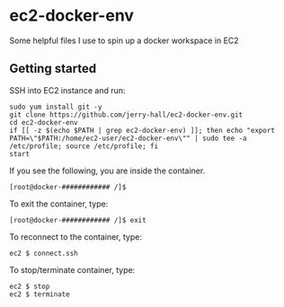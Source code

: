 # ec2-docker-env
Some helpful files I use to spin up a docker workspace in EC2

## Getting started
SSH into EC2 instance and run:
```
sudo yum install git -y
git clone https://github.com/jerry-hall/ec2-docker-env.git
cd ec2-docker-env
if [[ -z $(echo $PATH | grep ec2-docker-env) ]]; then echo "export PATH=\"$PATH:/home/ec2-user/ec2-docker-env\"" | sudo tee -a /etc/profile; source /etc/profile; fi
start
```

If you see the following, you are inside the container.
```
[root@docker-############ /]$
```

To exit the container, type:
```
[root@docker-############ /]$ exit
```

To reconnect to the container, type:
```
ec2 $ connect.ssh
```

To stop/terminate container, type:
```
ec2 $ stop
ec2 $ terminate
```